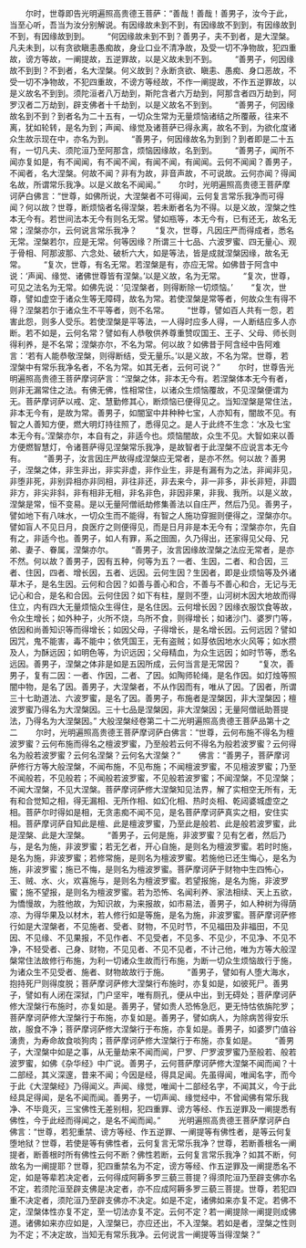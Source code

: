 <!-- { "loadSidebar": true } -->
　　尔时，世尊即告光明遍照高贵德王菩萨：“善哉！善哉！善男子，汝今于此，当至心听，吾当为汝分别解说。有因缘故未到不到，有因缘故不到到，有因缘故到不到，有因缘故到到。
　　“何因缘故未到不到？善男子，夫不到者，是大涅槃。凡夫未到，以有贪欲瞋恚愚痴故，身业口业不清净故，及受一切不净物故，犯四重故，谤方等故，一阐提故，五逆罪故，以是义故未到不到。
　　“善男子，何因缘故不到到？不到者，名大涅槃。何义故到？永断贪欲、瞋恚、愚痴、身口恶故，不受一切不净物故，不犯四重故，不谤方等经故，不作一阐提故，不作五逆罪故，以是义故名不到到。须陀洹者八万劫到，斯陀含者六万劫到，阿那含者四万劫到，阿罗汉者二万劫到，辟支佛者十千劫到，以是义故名不到到。
　　“善男子，何因缘故名到不到？到者名为二十五有，一切众生常为无量烦恼诸结之所覆蔽，往来不离，犹如轮转，是名为到；声闻、缘觉及诸菩萨已得永离，故名不到，为欲化度诸众生故示现在中，亦名为到。
　　“善男子，何因缘故名为到到？到者即是二十五有，一切凡夫、须陀洹乃至阿那含，烦恼因缘故，名到到。
　　“善男子，闻所不闻亦复如是，有不闻闻，有不闻不闻，有闻不闻，有闻闻。云何不闻闻？善男子，不闻者，名大涅槃。何故不闻？非有为故，非音声故，不可说故。云何亦闻？得闻名故，所谓常乐我净。以是义故名不闻闻。”
　　尔时，光明遍照高贵德王菩萨摩诃萨白佛言：“世尊，如佛所说，大涅槃者不可得闻，云何复言常乐我净而可得闻？何以故？世尊，断烦恼者名得涅槃，若未断者名为不得。以是义故，涅槃之性本无今有。若世间法本无今有则名无常。譬如瓶等，本无今有，已有还无，故名无常；涅槃亦尔，云何说言常乐我净？
　　“复次，世尊，凡因庄严而得成者，悉名无常。涅槃若尔，应是无常。何等因缘？所谓三十七品、六波罗蜜、四无量心、观于骨相、阿那波那、六念处、破析六大，如是等法，皆是成就涅槃因缘，故名无常。
　　“复次，世尊，有名无常。若涅槃是有，亦应无常。如佛昔于阿含中说：‘声闻、缘觉、诸佛世尊皆有涅槃。’以是义故，名为无常。
　　“复次，世尊，可见之法名为无常。如佛先说：‘见涅槃者，则得断除一切烦恼。’
　　“复次，世尊，譬如虚空于诸众生等无障碍，故名为常。若使涅槃是常等者，何故众生有得不得？涅槃若尔于诸众生不平等者，则不名常。
　　“世尊，譬如百人共有一怨，若害此怨，则多人受乐。若使涅槃是平等法，一人得时应多人得，一人断结应多人亦断。若不如是，云何名常？譬如有人恭敬供养尊重赞叹国王、王子、父母、师长则得利养，是不名常；涅槃亦尔，不名为常。何以故？如佛昔于阿含经中告阿难言：‘若有人能恭敬涅槃，则得断结，受无量乐。’以是义故，不名为常。世尊，若涅槃中有常乐我净名者，不名为常。如其无者，云何可说？”
　　尔时，世尊告光明遍照高贵德王菩萨摩诃萨言：“涅槃之体，非本无今有。若涅槃体本无今有者，则非无漏常住之法。有佛无佛，性相常住，以诸众生烦恼覆故，不见涅槃便谓为无。菩萨摩诃萨以戒、定、慧勤修其心，断烦恼已便得见之。当知涅槃是常住法，非本无今有，是故为常。善男子，如闇室中井种种七宝，人亦知有，闇故不见。有智之人善知方便，燃大明灯持往照了，悉得见之。是人于此终不生念：‘水及七宝本无今有。’涅槃亦尔，本自有之，非适今也。烦恼闇故，众生不见。大智如来以善方便燃智慧灯，令诸菩萨得见涅槃常乐我净，是故智者于此涅槃不应说言本无今有。
　　“善男子，汝言因庄严故得成涅槃应无常者，是亦不然。何以故？善男子，涅槃之体，非生非出，非实非虚，非作业生，非是有漏有为之法，非闻非见，非堕非死，非别异相亦非同相，非往非还，非去来今，非一非多，非长非短，非圆非方，非尖非斜，非有相非无相，非名非色，非因非果，非我、我所。以是义故，涅槃是常，恒不变易。是以无量阿僧祇劫修集善法以自庄严，然后乃见。善男子，譬如地下有八味水，一切众生而不能得，有智之人施功穿掘则便得之，涅槃亦尔。譬如盲人不见日月，良医疗之则便得见，而是日月非是本无今有；涅槃亦尔，先自有之，非适今也。善男子，如人有罪，系之囹圄，久乃得出，还家得见父母、兄弟、妻子、眷属，涅槃亦尔。
　　“善男子，汝言因缘故涅槃之法应无常者，是亦不然。何以故？善男子，因有五种，何等为五？一者、生因，二者、和合因，三者、住因，四者、增长因，五者、远因。云何生因？生因者，即是业烦恼等及外诸草木子，是名生因。云何和合因？如善与善心和合，不善与不善心和合，无记与无记心和合，是名和合因。云何住因？如下有柱，屋则不堕，山河树木因大地故而得住立，内有四大无量烦恼众生得住，是名住因。云何增长因？因缘衣服饮食等故，令众生增长；如外种子，火所不烧，鸟所不食，则得增长；如诸沙门、婆罗门等，依因和尚善知识等而得增长；如因父母，子得增长，是名增长因。云何远因？譬如因咒，鬼不能害，毒不能中；依凭国王，无有盗贼；如芽依因地水火风等；如水攒及人，为酥远因；如明色等，为识远因；父母精血，为众生远因；如时节等，悉名远因。善男子，涅槃之体非是如是五因所成，云何当言是无常因？
　　“复次，善男子，复有二因：一者、作因，二者、了因。如陶师轮绳，是名作因。如灯烛等照闇中物，是名了因。善男子，大涅槃者，不从作因而有，唯从了因。了因者，所谓三十七助道法、六波罗蜜，是名了因。善男子，布施者是涅槃因，非大涅槃因；檀波罗蜜乃得名为大涅槃因。三十七品是涅槃因，非大涅槃因；无量阿僧祇助菩提法，乃得名为大涅槃因。”
大般涅槃经卷第二十二光明遍照高贵德王菩萨品第十之二
　　尔时，光明遍照高贵德王菩萨摩诃萨白佛言：“世尊，云何布施不得名为檀波罗蜜？云何布施而得名之檀波罗蜜，乃至般若云何不得名为般若波罗蜜？云何得名为般若波罗蜜？云何名涅槃？云何名大涅槃？”
　　佛言：“善男子，菩萨摩诃萨修行方等大般涅槃，不闻布施，不见布施；不闻檀波罗蜜，不见檀波罗蜜；乃至不闻般若，不见般若；不闻般若波罗蜜，不见般若波罗蜜；不闻涅槃，不见涅槃；不闻大涅槃，不见大涅槃。菩萨摩诃萨修大涅槃知见法界，解了实相空无所有，无有和合觉知之相，得无漏相、无所作相、如幻化相、热时炎相、乾闼婆城虚空之相。菩萨尔时得如是相，无贪恚痴不闻不见，是名菩萨摩诃萨真实之相，安住实相。菩萨摩诃萨自知此是檀、此是檀波罗蜜，乃至此是般若、此是般若波罗蜜，此是涅槃、此是大涅槃。
　　“善男子，云何是施，非波罗蜜？见有乞者，然后乃与，是名为施，非波罗蜜；若无乞者，开心自施，是则名为檀波罗蜜。若时时施，是名为施，非波罗蜜；若修常施，是则名为檀波罗蜜。若施他已还生悔心，是名为施，非波罗蜜；施已不悔，是则名为檀波罗蜜。菩萨摩诃萨于财物中生四怖心，王、贼、水、火，欢喜施与，是则名为檀波罗蜜。若望报施，是名为施，非波罗蜜；施不望报，是则名为檀波罗蜜。若为恐怖、名闻利养、家法相续、天上五欲，为憍慢故，为胜他故，为知识故，为来报故，如市易法，善男子，如人种树为得荫凉、为得华果及以材木，若人修行如是等施，是名为施，非波罗蜜。菩萨摩诃萨修行如是大涅槃者，不见施者、受者、财物，不见时节，不见福田及非福田，不见因、不见缘、不见果报，不见作者、不见受者，不见多、不见少，不见净、不见不净，不轻受者、己身、财物，不见见者、不见不见者，不计己他，唯为方等大般涅槃常住法故修行布施，为利一切诸众生故而行布施，为断一切众生烦恼故行于施，为诸众生不见受者、施者、财物故故行于施。
　　“善男子，譬如有人堕大海水，抱持死尸则得度脱；菩萨摩诃萨修大涅槃行布施时，亦复如是，如彼死尸。善男子，譬如有人闭在深狱，门户坚牢，唯有厕孔，便从中出，到无碍处；菩萨摩诃萨修大涅槃行布施时，亦复如是。善男子，譬如贵人恐怖急厄，更无恃怙依旃陀罗；菩萨摩诃萨修大涅槃行于布施，亦复如是。善男子，譬如病人，为除病苦得安乐故，服食不净；菩萨摩诃萨修大涅槃行于布施，亦复如是。善男子，如婆罗门值谷湧贵，为寿命故食啖狗肉；菩萨摩诃萨修大涅槃行于布施，亦复如是。
　　“善男子，大涅槃中如是之事，从无量劫来不闻而闻，尸罗、尸罗波罗蜜乃至般若、般若波罗蜜，如佛《杂华经》中广说。善男子，云何菩萨摩诃萨修大涅槃不闻而闻？十二部经，其义深邃，昔来不闻；今因是经，得具足闻。先虽得闻，唯闻名字，而今于此《大涅槃经》乃得闻义。声闻、缘觉，唯闻十二部经名字，不闻其义，今于此经具足得闻，是名不闻而闻。善男子，一切声闻、缘觉经中，不曾闻佛有常乐我净、不毕竟灭，三宝佛性无差别相，犯四重罪、谤方等经、作五逆罪及一阐提悉有佛性，今于此经而得闻之，是名不闻而闻。”
　　光明遍照高贵德王菩萨摩诃萨白佛言：“世尊，若犯重禁、谤方等经、作五逆罪、一阐提等有佛性者，是等云何复堕地狱？世尊，若使是等有佛性者，云何复言无常乐我净？世尊，若断善根名一阐提者，断善根时所有佛性云何不断？佛性若断，云何复言常乐我净？如其不断，何故名为一阐提耶？世尊，犯四重禁名为不定，谤方等经、作五逆罪及一阐提悉名不定，如是等辈若决定者，云何得成阿耨多罗三藐三菩提？得须陀洹乃至辟支佛亦名不定，若须陀洹至辟支佛是决定者，亦不应成阿耨多罗三藐三菩提。世尊，若犯四重不决定者，须陀洹乃至辟支佛亦不决定。如是不定，诸佛如来亦复不定。若佛不定，涅槃体性亦复不定，至一切法亦复不定。云何不定？若一阐提除一阐提则成佛道。诸佛如来亦应如是，入涅槃已，亦应还出，不入涅槃。若如是者，涅槃之性则为不定；不决定故，当知无有常乐我净。云何说言一阐提等当得涅槃？”
